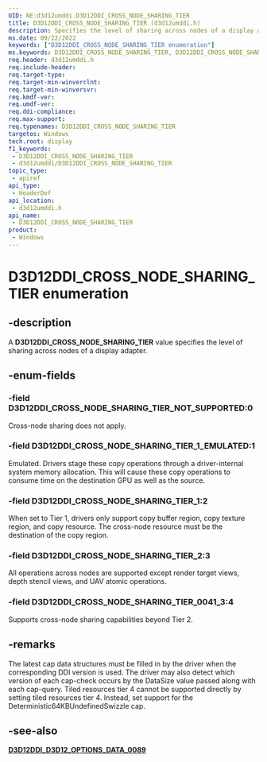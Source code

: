 ```yaml
---
UID: NE:d3d12umddi.D3D12DDI_CROSS_NODE_SHARING_TIER
title: D3D12DDI_CROSS_NODE_SHARING_TIER (d3d12umddi.h)
description: Specifies the level of sharing across nodes of a display adapter.
ms.date: 09/22/2022
keywords: ["D3D12DDI_CROSS_NODE_SHARING_TIER enumeration"]
ms.keywords: D3D12DDI_CROSS_NODE_SHARING_TIER, D3D12DDI_CROSS_NODE_SHARING_TIER,
req.header: d3d12umddi.h
req.include-header: 
req.target-type: 
req.target-min-winverclnt: 
req.target-min-winversvr: 
req.kmdf-ver: 
req.umdf-ver: 
req.ddi-compliance: 
req.max-support: 
req.typenames: D3D12DDI_CROSS_NODE_SHARING_TIER
targetos: Windows
tech.root: display
f1_keywords:
 - D3D12DDI_CROSS_NODE_SHARING_TIER
 - d3d12umddi/D3D12DDI_CROSS_NODE_SHARING_TIER
topic_type:
 - apiref
api_type:
 - HeaderDef
api_location:
 - d3d12umddi.h
api_name:
 - D3D12DDI_CROSS_NODE_SHARING_TIER
product:
 - Windows
---
```


# D3D12DDI_CROSS_NODE_SHARING_TIER enumeration

## -description

A **D3D12DDI_CROSS_NODE_SHARING_TIER** value specifies the level of sharing across nodes of a display adapter.

## -enum-fields

### -field D3D12DDI_CROSS_NODE_SHARING_TIER_NOT_SUPPORTED:0

Cross-node sharing does not apply.

### -field D3D12DDI_CROSS_NODE_SHARING_TIER_1_EMULATED:1

Emulated. Drivers stage these copy operations through a driver-internal system memory allocation. This will cause these copy operations to consume time on the destination GPU as well as the source.

### -field D3D12DDI_CROSS_NODE_SHARING_TIER_1:2

When set to Tier 1, drivers only support copy buffer region, copy texture region, and copy resource. The cross-node resource must be the destination of the copy region.

### -field D3D12DDI_CROSS_NODE_SHARING_TIER_2:3

All operations across nodes are supported except render target views, depth stencil views, and UAV atomic operations.

### -field D3D12DDI_CROSS_NODE_SHARING_TIER_0041_3:4

Supports cross-node sharing capabilities beyond Tier 2.

## -remarks

The latest cap data structures must be filled in by the driver when the corresponding DDI version is used. The driver may also detect which version of each cap-check occurs by the DataSize value passed along with each cap-query.
Tiled resources tier 4 cannot be supported directly by setting tiled resources tier 4. Instead, set support for the Deterministic64KBUndefinedSwizzle cap.

## -see-also

[**D3D12DDI_D3D12_OPTIONS_DATA_0089**](ns-d3d12umddi-d3d12ddi_d3d12_options_data_0089.md)
